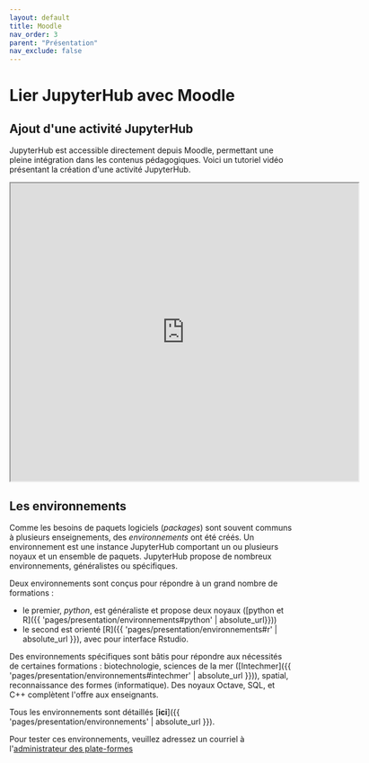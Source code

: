 ```yaml
---
layout: default
title: Moodle
nav_order: 3
parent: "Présentation"
nav_exclude: false
---
```


# Lier JupyterHub avec Moodle

## Ajout d'une activité JupyterHub

JupyterHub est accessible directement depuis Moodle, permettant une pleine
intégration dans les contenus pédagogiques. Voici un tutoriel vidéo présentant
la création d'une activité JupyterHub. 

<iframe width="620" height="530" src="https://mediaserver.cnam.fr/permalink/v12618e559fcdonzzxq7/iframe/" allowfullscreen="allowfullscreen" allow="autoplay"></iframe>


## Les environnements

Comme les besoins de paquets logiciels (*packages*) sont souvent communs à
plusieurs enseignements, des *environnements* ont été créés. Un environnement
est une instance JupyterHub comportant un ou plusieurs noyaux et un ensemble de
paquets. JupyterHub propose de nombreux environnements, généralistes ou
spécifiques.

Deux environnements sont conçus pour répondre à un grand nombre de formations : 
- le premier, *python*, est généraliste et propose deux noyaux ([python et R]({{
'pages/presentation/environnements#python' | absolute_url}}))
- le second est orienté [R]({{ 'pages/presentation/environnements#r' | absolute_url }}), avec pour
interface Rstudio. 

Des environnements spécifiques sont bâtis pour répondre aux nécessités de
certaines formations : biotechnologie, sciences de la mer ([Intechmer]({{
'pages/presentation/environnements#intechmer' | absolute_url }})), spatial,
reconnaissance des formes (informatique). Des noyaux Octave, SQL, et C++
complètent l'offre aux enseignants.

Tous les environnements sont détaillés [**ici**]({{ 'pages/presentation/environnements' | absolute_url }}).

Pour tester ces environnements, veuillez adressez un courriel à <br/>
l'[administrateur des plate-formes][rafik]<br/>

[rafik]: mailto:rafik.abdesselam@cnam.fr?subject=[JupyterHub]
